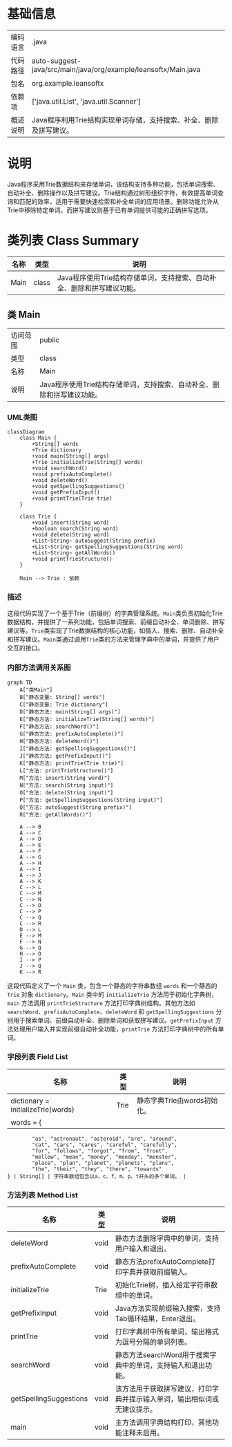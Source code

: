 # 基础信息

|      |      |
|------|------|
| 编码语言 | .java |
| 代码路径 | auto-suggest-java/src/main/java/org/example/leansoftx/Main.java |
| 包名 | org.example.leansoftx |
| 依赖项 | ['java.util.List', 'java.util.Scanner'] |
| 概述说明 | Java程序利用Trie结构实现单词存储，支持搜索、补全、删除及拼写建议。 |

# 说明

Java程序采用Trie数据结构来存储单词，该结构支持多种功能，包括单词搜索、自动补全、删除操作以及拼写建议。Trie结构通过树形组织字符，有效提高单词查询和匹配的效率，适用于需要快速检索和补全单词的应用场景。删除功能允许从Trie中移除特定单词，而拼写建议则基于已有单词提供可能的正确拼写选项。

# 类列表 Class Summary

| 名称   | 类型  | 说明 |
|-------|------|-------------|
| Main | class | Java程序使用Trie结构存储单词，支持搜索、自动补全、删除和拼写建议功能。 |



## 类 Main

|      |      |
|------|------|
| 访问范围 | public |
| 类型 | class |
| 名称 | Main |
| 说明 | Java程序使用Trie结构存储单词，支持搜索、自动补全、删除和拼写建议功能。 |


### UML类图

```mermaid
classDiagram
    class Main {
        +String[] words
        +Trie dictionary
        +void main(String[] args)
        +Trie initializeTrie(String[] words)
        +void searchWord()
        +void prefixAutoComplete()
        +void deleteWord()
        +void getSpellingSuggestions()
        +void getPrefixInput()
        +void printTrie(Trie trie)
    }

    class Trie {
        +void insert(String word)
        +boolean search(String word)
        +void delete(String word)
        +List~String~ autoSuggest(String prefix)
        +List~String~ getSpellingSuggestions(String word)
        +List~String~ getAllWords()
        +void printTrieStructure()
    }

    Main --> Trie : 依赖
```

### 描述
这段代码实现了一个基于Trie（前缀树）的字典管理系统。`Main`类负责初始化Trie数据结构，并提供了一系列功能，包括单词搜索、前缀自动补全、单词删除、拼写建议等。`Trie`类实现了Trie数据结构的核心功能，如插入、搜索、删除、自动补全和拼写建议。`Main`类通过调用`Trie`类的方法来管理字典中的单词，并提供了用户交互的接口。


### 内部方法调用关系图

```mermaid
graph TD
    A["类Main"]
    B["静态变量: String[] words"]
    C["静态变量: Trie dictionary"]
    D["静态方法: main(String[] args)"]
    E["静态方法: initializeTrie(String[] words)"]
    F["静态方法: searchWord()"]
    G["静态方法: prefixAutoComplete()"]
    H["静态方法: deleteWord()"]
    I["静态方法: getSpellingSuggestions()"]
    J["静态方法: getPrefixInput()"]
    K["静态方法: printTrie(Trie trie)"]
    L["方法: printTrieStructure()"]
    M["方法: insert(String word)"]
    N["方法: search(String input)"]
    O["方法: delete(String input)"]
    P["方法: getSpellingSuggestions(String input)"]
    Q["方法: autoSuggest(String prefix)"]
    R["方法: getAllWords()"]

    A --> B
    A --> C
    A --> D
    A --> E
    A --> F
    A --> G
    A --> H
    A --> I
    A --> J
    A --> K
    C --> L
    C --> M
    C --> N
    C --> O
    C --> P
    C --> Q
    C --> R
    D --> L
    E --> M
    F --> N
    G --> Q
    H --> O
    I --> P
    J --> Q
    K --> R
```

这段代码定义了一个 `Main` 类，包含一个静态的字符串数组 `words` 和一个静态的 `Trie` 对象 `dictionary`。`Main` 类中的 `initializeTrie` 方法用于初始化字典树，`main` 方法调用 `printTrieStructure` 方法打印字典树结构。其他方法如 `searchWord`、`prefixAutoComplete`、`deleteWord` 和 `getSpellingSuggestions` 分别用于搜索单词、前缀自动补全、删除单词和获取拼写建议。`getPrefixInput` 方法处理用户输入并实现前缀自动补全功能，`printTrie` 方法打印字典树中的所有单词。

### 字段列表 Field List

| 名称  | 类型  | 说明 |
|-------|-------|------|
| dictionary = initializeTrie(words) | Trie | 静态字典Trie由words初始化。 |
| words = {
            "as", "astronaut", "asteroid", "are", "around",
            "cat", "cars", "cares", "careful", "carefully",
            "for", "follows", "forgot", "from", "front",
            "mellow", "mean", "money", "monday", "monster",
            "place", "plan", "planet", "planets", "plans",
            "the", "their", "they", "there", "towards"
    } | String[] | 字符串数组包含以a、c、f、m、p、t开头的多个单词。 |

### 方法列表 Method List

| 名称  | 类型  | 说明 |
|-------|-------|------|
| deleteWord | void | 静态方法删除字典中的单词，支持用户输入和退出。 |
| prefixAutoComplete | void | 静态方法prefixAutoComplete打印字典并获取前缀输入。 |
| initializeTrie | Trie | 初始化Trie树，插入给定字符串数组中的单词。 |
| getPrefixInput | void | Java方法实现前缀输入搜索，支持Tab循环结果，Enter退出。 |
| printTrie | void | 打印字典树中所有单词，输出格式为逗号分隔的单词列表。 |
| searchWord | void | 静态方法searchWord用于搜索字典中的单词，支持输入和退出功能。 |
| getSpellingSuggestions | void | 该方法用于获取拼写建议，打印字典并提示输入单词，输出相似词或无建议提示。 |
| main | void | 主方法调用字典结构打印，其他功能注释未启用。 |




